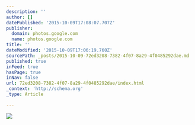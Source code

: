 ```yaml
---
description: ''
author: []
datePublished: '2015-10-09T17:08:07.707Z'
publisher:
  domain: photos.google.com
  name: photos.google.com
title: ''
dateModified: '2015-10-09T17:06:19.760Z'
sourcePath: _posts/2015-10-09-72ed3208-7382-4f07-8a29-4f0485292dae.md
published: true
inFeed: true
hasPage: true
inNav: false
url: 72ed3208-7382-4f07-8a29-4f0485292dae/index.html
_context: 'http://schema.org'
_type: Article

---
```

![](https://lh3.googleusercontent.com/hS4r5WNqw-Y6JUdAOjfyTgPj2cjbg7ZJ2GZL-V6x1Exfa10VNhHRZOpZt4CYgpCz3vl2MYdygXF3Ewb1yi_7Qe73a0fLfqVMAf2LxA6DSkWFocdbLI4_A6mY1Ie1H_-aCsfAeSQAe0C-sDFBV0iSs38VEqoD87Xwj1NVbf_ipBbwTGwneYv_opQzrOigmnVkibBuRISNneKC6ba5nhI-s8hPZcx6pO552vB0_nC6mlXS9UPWhjGwnArk2XuiaZt0bQ-wdeh7vrultqg9MDrwbU4qvuBGPODRNwtYwHZ_Lkmfw7Y5oUfXAKrB-MDT-r9Ebk08Z11PxNi47VhNKMUEuzC4JbewemOLOj_VEBj29VOPOfqQd18iC72rvGJtFnn4l9mLyFWMtqVFXzEmjErVgAvRgpRNPa9mcmVVKw4cP4_xdjbCBhBIfJBKrUte7fcy364yOz9f4zpLoYt1ao30zxv3aNoQifGu3xMtnf1Vd14btWZvYaHSnYlqBZ3NACNRXqb6XSo-kTLn1k_irYFLLEqBdcvE7pPN5FMmoAqzZQf0=w651-h975-no)